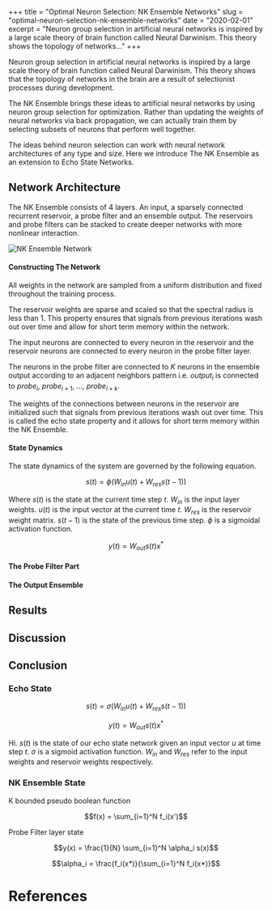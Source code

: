 +++
title = "Optimal Neuron Selection: NK Ensemble Networks"
slug = "optimal-neuron-selection-nk-ensemble-networks"
date = "2020-02-01"
excerpt = "Neuron group selection in artificial neural networks is inspired by a large scale theory of brain function called Neural Darwinism. This theory shows the topology of networks..."
+++

Neuron group selection in artificial neural networks is inspired by a large scale theory of brain function called Neural Darwinism. This theory shows that the topology of networks in the brain are a result of selectionist processes during development.

The NK Ensemble brings these ideas to artificial neural networks by using neuron group selection for optimization. Rather than updating the weights of neural networks via back propagation, we can actually train them by selecting subsets of neurons that perform well together.

The ideas behind neuron selection can work with neural network architectures of any type and size. Here we introduce The NK Ensemble as an extension to Echo State Networks.

## Network Architecture

The NK Ensemble consists of 4 layers. An input, a sparsely connected recurrent reservoir, a probe filter and an ensemble output. The reservoirs and probe filters can be stacked to create deeper networks with more nonlinear interaction.

![NK Ensemble Network](/static/images/nk.svg)

#### Constructing The Network

All weights in the network are sampled from a uniform distribution and fixed throughout the training process.

The reservoir weights are sparse and scaled so that the spectral radius is less than 1. This property ensures that signals from previous iterations wash out over time and allow for short term memory within the network.

The input neurons are connected to every neuron in the reservoir and the reservoir neurons are connected to every neuron in the probe filter layer.

The neurons in the probe filter are connected to $K$ neurons in the ensemble output according to an adjacent neighbors pattern i.e. $output_i$ is connected to $probe_i$, $probe_{i+1}$, ..., $probe_{i+k}$.

The weights of the connections between neurons in the reservoir are initialized such that signals from previous iterations wash out over time. This is called the echo state property and it allows for short term memory within the NK Ensemble.

#### State Dynamics

The state dynamics of the system are governed by the following equation.

```math
s(t) = \phi(W_{in} u(t) + W_{res} s(t-1))
```

Where $s(t)$ is the state at the current time step $t$. $W_{in}$ is the input layer weights. $u(t)$ is the input vector at the current time $t$. $W_{res}$ is the reservoir weight matrix. $s(t-1)$ is the state of the previous time step. $\phi$ is a sigmoidal activation function.

```math
y(t) = W_{out} s(t) x^*
```

#### The Probe Filter Part

#### The Output Ensemble

## Results

## Discussion

## Conclusion

### Echo State

```math
s(t) = \sigma(W_{in} u(t) + W_{res} s(t-1))
```

```math
y(t) = W_{out} s(t) x^*
```

Hi. $s(t)$ is the state of our echo state network given an input vector $u$ at time step $t$. $\sigma$ is a sigmoid activation function. $W_{in}$ and $W_{res}$ refer to the input weights and reservoir weights respectively.

### NK Ensemble State

K bounded pseudo boolean function

```math
f(x) = \sum_{i=1}^N f_i(x')
```

Probe Filter layer state

```math
y(x) = \frac{1}{N} \sum_{i=1}^N \alpha_i s(x)
```

```math
\alpha_i = \frac{f_i(x*)}{\sum_{i=1}^N f_i(x*)}
```

# References